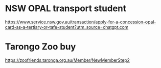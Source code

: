 # NSW OPAL transport student
https://www.service.nsw.gov.au/transaction/apply-for-a-concession-opal-card-as-a-tertiary-or-tafe-student?utm_source=chatgpt.com
# Tarongo Zoo buy
https://zoofriends.taronga.org.au/Member/NewMemberStep2